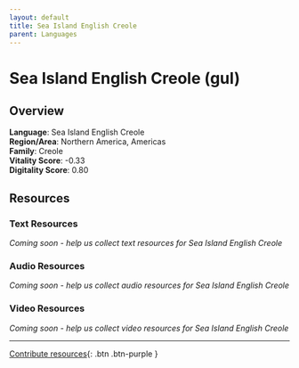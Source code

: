 ```yaml
---
layout: default
title: Sea Island English Creole
parent: Languages
---
```


# Sea Island English Creole (gul)

## Overview

**Language**: Sea Island English Creole  
**Region/Area**: Northern America, Americas  
**Family**: Creole  
**Vitality Score**: -0.33  
**Digitality Score**: 0.80  

## Resources

### Text Resources
*Coming soon - help us collect text resources for Sea Island English Creole*

### Audio Resources
*Coming soon - help us collect audio resources for Sea Island English Creole*

### Video Resources
*Coming soon - help us collect video resources for Sea Island English Creole*

---

[Contribute resources](https://fairtrain.github.io/){: .btn .btn-purple }
